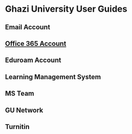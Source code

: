 # Ghazi University User Guides

## Email Account
## [Office 365 Account](office365/index.md)
## Eduroam Account
## Learning Management System
## MS Team
## GU Network
## Turnitin